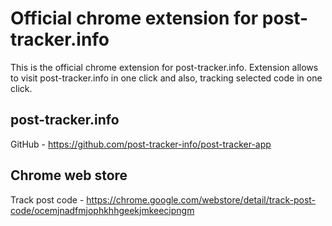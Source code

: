 # Official chrome extension for post-tracker.info

This is the official chrome extension for post-tracker.info. Extension allows to visit post-tracker.info in one click
and also, tracking selected code in one click.

## post-tracker.info

GitHub - https://github.com/post-tracker-info/post-tracker-app

## Chrome web store

Track post code - https://chrome.google.com/webstore/detail/track-post-code/ocemjnadfmjophkhhgeekjmkeecipngm
